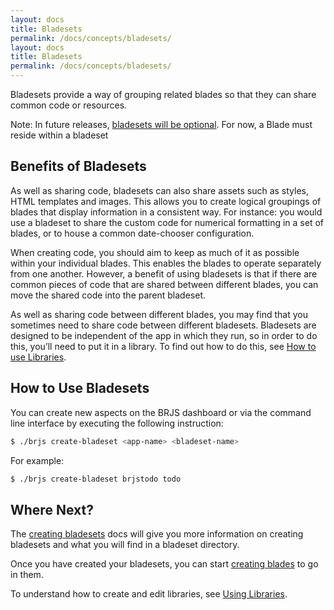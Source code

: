```yaml
---
layout: docs
title: Bladesets
permalink: /docs/concepts/bladesets/
layout: docs
title: Bladesets
permalink: /docs/concepts/bladesets/
---
```


Bladesets provide a way of grouping related blades so that they can share common code or resources.

<div class="alert alert-info">
  <p>Note: In future releases, <a href="https://github.com/BladeRunnerJS/brjs/issues/2">bladesets will be optional</a>. For now, a Blade must reside within a bladeset </p>
</div>

## Benefits of Bladesets

As well as sharing code, bladesets can also share assets such as styles, HTML templates and images. This allows you to create logical groupings of blades that display information in a consistent way. For instance: you would use a bladeset to share the custom code for numerical formatting in a set of blades, or to house a common date-chooser configuration.

When creating code, you should aim to keep as much of it as possible within your individual blades. This  enables the blades to operate separately from one another. However, a benefit of using bladesets is that  if there are common pieces of code that are shared between different blades, you can move the shared code into the parent bladeset.

As well as sharing code between different blades, you may find that you sometimes need to share code between different bladesets. Bladesets are designed to be independent of the app in which they run, so in order to do this, you’ll need to put it in a  library. To find out how to do this, see [How to use Libraries](/docs/use/use_libraries/).

## How to Use Bladesets

You can create new aspects on the BRJS dashboard or via the command line interface by executing the following instruction:

```bash
$ ./brjs create-bladeset <app-name> <bladeset-name>
```
For example:

```bash
$ ./brjs create-bladeset brjstodo todo
```

## Where Next?

The [creating bladesets](/docs/use/create_bladeset/) docs will give you more information on creating bladesets and what you will find in a bladeset directory.

Once you have created your bladesets, you can start [creating blades](/docs/use/create_blade/) to go in them.

To understand how to create and edit libraries, see [Using Libraries](/docs/use/use_libraries/).
